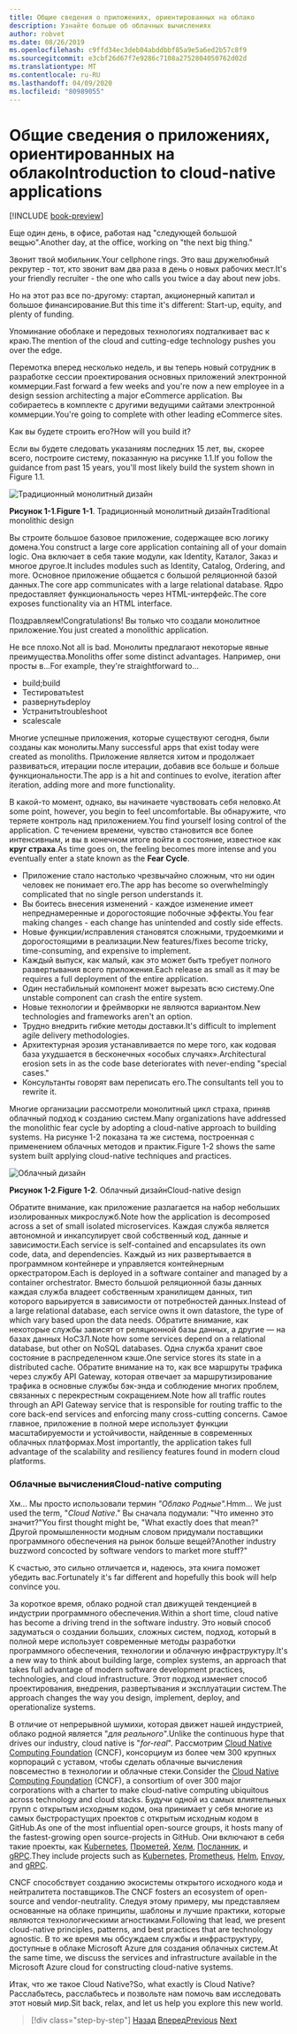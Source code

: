 ```yaml
---
title: Общие сведения о приложениях, ориентированных на облако
description: Узнайте больше об облачных вычислениях
author: robvet
ms.date: 08/26/2019
ms.openlocfilehash: c9ffd34ec3deb04abddbbf85a9e5a6ed2b57c8f9
ms.sourcegitcommit: e3cbf26d67f7e9286c7108a2752804050762d02d
ms.translationtype: MT
ms.contentlocale: ru-RU
ms.lasthandoff: 04/09/2020
ms.locfileid: "80989055"
---
```

# <a name="introduction-to-cloud-native-applications"></a><span data-ttu-id="7817f-103">Общие сведения о приложениях, ориентированных на облако</span><span class="sxs-lookup"><span data-stu-id="7817f-103">Introduction to cloud-native applications</span></span>

[!INCLUDE [book-preview](../../../includes/book-preview.md)]

<span data-ttu-id="7817f-104">Еще один день, в офисе, работая над "следующей большой вещью".</span><span class="sxs-lookup"><span data-stu-id="7817f-104">Another day, at the office, working on "the next big thing."</span></span>

<span data-ttu-id="7817f-105">Звонит твой мобильник.</span><span class="sxs-lookup"><span data-stu-id="7817f-105">Your cellphone rings.</span></span> <span data-ttu-id="7817f-106">Это ваш дружелюбный рекрутер - тот, кто звонит вам два раза в день о новых рабочих мест.</span><span class="sxs-lookup"><span data-stu-id="7817f-106">It's your friendly recruiter - the one who calls you twice a day about new jobs.</span></span>

<span data-ttu-id="7817f-107">Но на этот раз все по-другому: стартап, акционерный капитал и большое финансирование.</span><span class="sxs-lookup"><span data-stu-id="7817f-107">But this time it's different: Start-up, equity, and plenty of funding.</span></span>

<span data-ttu-id="7817f-108">Упоминание обоблаке и передовых технологиях подталкивает вас к краю.</span><span class="sxs-lookup"><span data-stu-id="7817f-108">The mention of the cloud and cutting-edge technology pushes you over the edge.</span></span>

<span data-ttu-id="7817f-109">Перемотка вперед несколько недель, и вы теперь новый сотрудник в разработке сессии проектирования основных приложений электронной коммерции.</span><span class="sxs-lookup"><span data-stu-id="7817f-109">Fast forward a few weeks and you're now a new employee in a design session architecting a major eCommerce application.</span></span> <span data-ttu-id="7817f-110">Вы собираетесь в комплекте с другими ведущими сайтами электронной коммерции.</span><span class="sxs-lookup"><span data-stu-id="7817f-110">You're going to complete with other leading eCommerce sites.</span></span>

<span data-ttu-id="7817f-111">Как вы будете строить его?</span><span class="sxs-lookup"><span data-stu-id="7817f-111">How will you build it?</span></span>

<span data-ttu-id="7817f-112">Если вы будете следовать указаниям последних 15 лет, вы, скорее всего, построите систему, показанную на рисунке 1.1.</span><span class="sxs-lookup"><span data-stu-id="7817f-112">If you follow the guidance from past 15 years, you'll most likely build the system shown in Figure 1.1.</span></span>

![Традиционный монолитный дизайн](./media/monolithic-design.png)

<span data-ttu-id="7817f-114">**Рисунок 1-1**.</span><span class="sxs-lookup"><span data-stu-id="7817f-114">**Figure 1-1**.</span></span> <span data-ttu-id="7817f-115">Традиционный монолитный дизайн</span><span class="sxs-lookup"><span data-stu-id="7817f-115">Traditional monolithic design</span></span>

<span data-ttu-id="7817f-116">Вы строите большое базовое приложение, содержащее всю логику домена.</span><span class="sxs-lookup"><span data-stu-id="7817f-116">You construct a large core application containing all of your domain logic.</span></span> <span data-ttu-id="7817f-117">Она включает в себя такие модули, как Identity, Каталог, Заказ и многое другое.</span><span class="sxs-lookup"><span data-stu-id="7817f-117">It includes modules such as Identity, Catalog, Ordering, and more.</span></span> <span data-ttu-id="7817f-118">Основное приложение общается с большой реляционной базой данных.</span><span class="sxs-lookup"><span data-stu-id="7817f-118">The core app communicates with a large relational database.</span></span> <span data-ttu-id="7817f-119">Ядро предоставляет функциональность через HTML-интерфейс.</span><span class="sxs-lookup"><span data-stu-id="7817f-119">The core exposes functionality via an HTML interface.</span></span>

<span data-ttu-id="7817f-120">Поздравляем!</span><span class="sxs-lookup"><span data-stu-id="7817f-120">Congratulations!</span></span>  <span data-ttu-id="7817f-121">Вы только что создали монолитное приложение.</span><span class="sxs-lookup"><span data-stu-id="7817f-121">You just created a monolithic application.</span></span>

<span data-ttu-id="7817f-122">Не все плохо.</span><span class="sxs-lookup"><span data-stu-id="7817f-122">Not all is bad.</span></span> <span data-ttu-id="7817f-123">Монолиты предлагают некоторые явные преимущества.</span><span class="sxs-lookup"><span data-stu-id="7817f-123">Monoliths offer some distinct advantages.</span></span> <span data-ttu-id="7817f-124">Например, они просты в...</span><span class="sxs-lookup"><span data-stu-id="7817f-124">For example, they're straightforward to...</span></span>

- <span data-ttu-id="7817f-125">build;</span><span class="sxs-lookup"><span data-stu-id="7817f-125">build</span></span>
- <span data-ttu-id="7817f-126">Тестировать</span><span class="sxs-lookup"><span data-stu-id="7817f-126">test</span></span>
- <span data-ttu-id="7817f-127">развернуть</span><span class="sxs-lookup"><span data-stu-id="7817f-127">deploy</span></span>
- <span data-ttu-id="7817f-128">Устранить</span><span class="sxs-lookup"><span data-stu-id="7817f-128">troubleshoot</span></span>
- <span data-ttu-id="7817f-129">scale</span><span class="sxs-lookup"><span data-stu-id="7817f-129">scale</span></span>

<span data-ttu-id="7817f-130">Многие успешные приложения, которые существуют сегодня, были созданы как монолиты.</span><span class="sxs-lookup"><span data-stu-id="7817f-130">Many successful apps that exist today were created as monoliths.</span></span> <span data-ttu-id="7817f-131">Приложение является хитом и продолжает развиваться, итерации после итерации, добавив все больше и больше функциональности.</span><span class="sxs-lookup"><span data-stu-id="7817f-131">The app is a hit and continues to evolve, iteration after iteration, adding more and more functionality.</span></span>

<span data-ttu-id="7817f-132">В какой-то момент, однако, вы начинаете чувствовать себя неловко.</span><span class="sxs-lookup"><span data-stu-id="7817f-132">At some point, however, you begin to feel uncomfortable.</span></span> <span data-ttu-id="7817f-133">Вы обнаружите, что теряете контроль над приложением.</span><span class="sxs-lookup"><span data-stu-id="7817f-133">You find yourself losing control of the application.</span></span> <span data-ttu-id="7817f-134">С течением времени, чувство становится все более интенсивным, и вы в конечном итоге войти в состояние, известное как **круг страха**.</span><span class="sxs-lookup"><span data-stu-id="7817f-134">As time goes on, the feeling becomes more intense and you eventually enter a state known as the **Fear Cycle**.</span></span>

- <span data-ttu-id="7817f-135">Приложение стало настолько чрезвычайно сложным, что ни один человек не понимает его.</span><span class="sxs-lookup"><span data-stu-id="7817f-135">The app has become so overwhelmingly complicated that no single person understands it.</span></span>
- <span data-ttu-id="7817f-136">Вы боитесь внесения изменений - каждое изменение имеет непреднамеренные и дорогостоящие побочные эффекты.</span><span class="sxs-lookup"><span data-stu-id="7817f-136">You fear making changes - each change has unintended and costly side effects.</span></span>
- <span data-ttu-id="7817f-137">Новые функции/исправления становятся сложными, трудоемкими и дорогостоящими в реализации.</span><span class="sxs-lookup"><span data-stu-id="7817f-137">New features/fixes become tricky, time-consuming, and expensive to implement.</span></span>
- <span data-ttu-id="7817f-138">Каждый выпуск, как малый, как это может быть требует полного развертывания всего приложения.</span><span class="sxs-lookup"><span data-stu-id="7817f-138">Each release as small as it may be requires a full deployment of the entire application.</span></span>
- <span data-ttu-id="7817f-139">Один нестабильный компонент может вырезать всю систему.</span><span class="sxs-lookup"><span data-stu-id="7817f-139">One unstable component can crash the entire system.</span></span>
- <span data-ttu-id="7817f-140">Новые технологии и фреймворки не являются вариантом.</span><span class="sxs-lookup"><span data-stu-id="7817f-140">New technologies and frameworks aren't an option.</span></span>
- <span data-ttu-id="7817f-141">Трудно внедрить гибкие методы доставки.</span><span class="sxs-lookup"><span data-stu-id="7817f-141">It's difficult to implement agile delivery methodologies.</span></span>
- <span data-ttu-id="7817f-142">Архитектурная эрозия устанавливается по мере того, как кодовая база ухудшается в бесконечных «особых случаях».</span><span class="sxs-lookup"><span data-stu-id="7817f-142">Architectural erosion sets in as the code base deteriorates with never-ending "special cases."</span></span>
- <span data-ttu-id="7817f-143">Консультанты говорят вам переписать его.</span><span class="sxs-lookup"><span data-stu-id="7817f-143">The consultants tell you to rewrite it.</span></span>

<span data-ttu-id="7817f-144">Многие организации рассмотрели монолитный цикл страха, приняв облачный подход к созданию систем.</span><span class="sxs-lookup"><span data-stu-id="7817f-144">Many organizations have addressed the monolithic fear cycle by adopting a cloud-native approach to building systems.</span></span> <span data-ttu-id="7817f-145">На рисунке 1-2 показана та же система, построенная с применением облачных методов и практик.</span><span class="sxs-lookup"><span data-stu-id="7817f-145">Figure 1-2 shows the same system built applying cloud-native techniques and practices.</span></span>

![Облачный дизайн](./media/cloud-native-design.png)

<span data-ttu-id="7817f-147">**Рисунок 1-2**.</span><span class="sxs-lookup"><span data-stu-id="7817f-147">**Figure 1-2**.</span></span> <span data-ttu-id="7817f-148">Облачный дизайн</span><span class="sxs-lookup"><span data-stu-id="7817f-148">Cloud-native design</span></span>

<span data-ttu-id="7817f-149">Обратите внимание, как приложение разлагается на набор небольших изолированных микрослужб.</span><span class="sxs-lookup"><span data-stu-id="7817f-149">Note how the application is decomposed across a set of small isolated microservices.</span></span> <span data-ttu-id="7817f-150">Каждая служба является автономной и инкапсулирует свой собственный код, данные и зависимости.</span><span class="sxs-lookup"><span data-stu-id="7817f-150">Each service is self-contained and encapsulates its own code, data, and dependencies.</span></span> <span data-ttu-id="7817f-151">Каждый из них развертывается в программном контейнере и управляется контейнерным оркестратором.</span><span class="sxs-lookup"><span data-stu-id="7817f-151">Each is deployed in a software container and managed by a container orchestrator.</span></span> <span data-ttu-id="7817f-152">Вместо большой реляционной базы данных каждая служба владеет собственным хранилищем данных, тип которого варьируется в зависимости от потребностей данных.</span><span class="sxs-lookup"><span data-stu-id="7817f-152">Instead of a large relational database, each service owns it own datastore, the type of which vary based upon the data needs.</span></span> <span data-ttu-id="7817f-153">Обратите внимание, как некоторые службы зависят от реляционной базы данных, а другие — на базах данных НоСЗЛ.</span><span class="sxs-lookup"><span data-stu-id="7817f-153">Note how some services depend on a relational database, but other on NoSQL databases.</span></span> <span data-ttu-id="7817f-154">Одна служба хранит свое состояние в распределенном кэше.</span><span class="sxs-lookup"><span data-stu-id="7817f-154">One service stores its state in a distributed cache.</span></span> <span data-ttu-id="7817f-155">Обратите внимание на то, как все маршруты трафика через службу API Gateway, которая отвечает за маршрутизирование трафика в основные службы бэк-энда и соблюдение многих проблем, связанных с перекрестным сокращением.</span><span class="sxs-lookup"><span data-stu-id="7817f-155">Note how all traffic routes through an API Gateway service that is responsible for routing traffic to the core back-end services  and enforcing many cross-cutting concerns.</span></span> <span data-ttu-id="7817f-156">Самое главное, приложение в полной мере использует функции масштабируемости и устойчивости, найденные в современных облачных платформах.</span><span class="sxs-lookup"><span data-stu-id="7817f-156">Most importantly, the application takes full advantage of the scalability and resiliency features found in modern cloud platforms.</span></span>

### <a name="cloud-native-computing"></a><span data-ttu-id="7817f-157">Облачные вычисления</span><span class="sxs-lookup"><span data-stu-id="7817f-157">Cloud-native computing</span></span>

<span data-ttu-id="7817f-158">Хм... Мы просто использовали термин *"Облако Родные".*</span><span class="sxs-lookup"><span data-stu-id="7817f-158">Hmm... We just used the term, "*Cloud Native*."</span></span> <span data-ttu-id="7817f-159">Вы сначала подумали: "Что именно это значит?"</span><span class="sxs-lookup"><span data-stu-id="7817f-159">You first thought might be, "What exactly does that mean?"</span></span> <span data-ttu-id="7817f-160">Другой промышленности модным словом придумали поставщики программного обеспечения на рынок больше вещей?</span><span class="sxs-lookup"><span data-stu-id="7817f-160">Another industry buzzword concocted by software vendors to market more stuff?"</span></span>

<span data-ttu-id="7817f-161">К счастью, это сильно отличается и, надеюсь, эта книга поможет убедить вас.</span><span class="sxs-lookup"><span data-stu-id="7817f-161">Fortunately it's far different and hopefully this book will help convince you.</span></span>

<span data-ttu-id="7817f-162">За короткое время, облако родной стал движущей тенденцией в индустрии программного обеспечения.</span><span class="sxs-lookup"><span data-stu-id="7817f-162">Within a short time, cloud native has become a driving trend in the software industry.</span></span> <span data-ttu-id="7817f-163">Это новый способ задуматься о создании больших, сложных систем, подход, который в полной мере использует современные методы разработки программного обеспечения, технологии и облачную инфраструктуру.</span><span class="sxs-lookup"><span data-stu-id="7817f-163">It's a new way to think about building large, complex systems, an approach that takes full advantage of modern software development practices, technologies, and cloud infrastructure.</span></span> <span data-ttu-id="7817f-164">Этот подход изменяет способ проектирования, внедрения, развертывания и эксплуатации систем.</span><span class="sxs-lookup"><span data-stu-id="7817f-164">The approach changes the way you design, implement, deploy, and operationalize systems.</span></span>

<span data-ttu-id="7817f-165">В отличие от непрерывной шумихи, которая движет нашей индустрией, облако родной является "*для реального*".</span><span class="sxs-lookup"><span data-stu-id="7817f-165">Unlike the continuous hype that drives our industry, cloud native is "*for-real*".</span></span> <span data-ttu-id="7817f-166">Рассмотрим [Cloud Native Computing Foundation](https://www.cncf.io/) (CNCF), консорциум из более чем 300 крупных корпораций с уставом, чтобы сделать облачные вычисления повсеместно в технологии и облачные стеки.</span><span class="sxs-lookup"><span data-stu-id="7817f-166">Consider the [Cloud Native Computing Foundation](https://www.cncf.io/) (CNCF), a consortium of over 300 major corporations with a charter to make cloud-native computing ubiquitous across technology and cloud stacks.</span></span> <span data-ttu-id="7817f-167">Будучи одной из самых влиятельных групп с открытым исходным кодом, она принимает у себя многие из самых быстрорастущих проектов с открытым исходным кодом в GitHub.</span><span class="sxs-lookup"><span data-stu-id="7817f-167">As one of the most influential open-source groups, it hosts many of the fastest-growing open source-projects in GitHub.</span></span> <span data-ttu-id="7817f-168">Они включают в себя такие проекты, как [Kubernetes](https://kubernetes.io/), [Прометей](https://prometheus.io/), [Хелм](https://helm.sh/), [Посланник](https://www.envoyproxy.io/), и [gRPC](https://grpc.io/).</span><span class="sxs-lookup"><span data-stu-id="7817f-168">They include projects such as [Kubernetes](https://kubernetes.io/), [Prometheus](https://prometheus.io/), [Helm](https://helm.sh/), [Envoy](https://www.envoyproxy.io/), and [gRPC](https://grpc.io/).</span></span>

<span data-ttu-id="7817f-169">CNCF способствует созданию экосистемы открытого исходного кода и нейтралитета поставщиков.</span><span class="sxs-lookup"><span data-stu-id="7817f-169">The CNCF fosters an ecosystem of open-source and vendor-neutrality.</span></span> <span data-ttu-id="7817f-170">Следуя этому примеру, мы представляем основанные на облаке принципы, шаблоны и лучшие практики, которые являются технологическими агностиками.</span><span class="sxs-lookup"><span data-stu-id="7817f-170">Following that lead, we present cloud-native principles, patterns, and best practices that are technology agnostic.</span></span> <span data-ttu-id="7817f-171">В то же время мы обсуждаем службы и инфраструктуру, доступные в облаке Microsoft Azure для создания облачных систем.</span><span class="sxs-lookup"><span data-stu-id="7817f-171">At the same time, we discuss the services and infrastructure available in the Microsoft Azure cloud for constructing cloud-native systems.</span></span>

<span data-ttu-id="7817f-172">Итак, что же такое Cloud Native?</span><span class="sxs-lookup"><span data-stu-id="7817f-172">So, what exactly is Cloud Native?</span></span> <span data-ttu-id="7817f-173">Расслабьтесь, расслабьтесь и позвольте нам помочь вам исследовать этот новый мир.</span><span class="sxs-lookup"><span data-stu-id="7817f-173">Sit back, relax, and let us help you explore this new world.</span></span>

>[!div class="step-by-step"]
><span data-ttu-id="7817f-174">[Назад](index.md)
>[Вперед](definition.md)</span><span class="sxs-lookup"><span data-stu-id="7817f-174">[Previous](index.md)
[Next](definition.md)</span></span>
